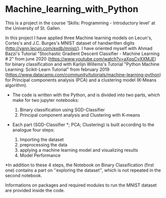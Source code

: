 # Machine_learning_with_Python
This is a project in the course 'Skills: Programming - Introductory level' at the University of St. Gallen.

In this project I have applied three Machine learning models on Lecun's, Cortes's and J.C. Burges's MNIST dataset of handwritten digits (http://yann.lecun.com/exdb/mnist/).
I have oriented myself with Ahmad Bazzi's Tutorial "Stochastic Gradient Descent Classifier - Machine Learning # 2" from june 2020 (https://www.youtube.com/watch?v=aXpsCyXXMJE) for binary classification and with Karlijn Willems's Tutorial "Python Machine Learning: Scikit-Learn Tutorial" from february 2019 (https://www.datacamp.com/community/tutorials/machine-learning-python) for Principal components analysis (PCA) and a clustering model (K-Means algorithm).

* The code is written with the Python, and is divided into two parts, which make for two jupyter notebooks: 
   1. Binary classification using SGD-Classifier
   2. Principal component analysis and Clustering with K-means

* Each part (SGD-Classifier *; PCA; Clustering) is built according to the analogue four steps: 
   1) Importing the dataset
   2) preprocessing the data
   3) applying a machine learning model and visualizing results
   4) Model Performance

*In addition to these 4 steps, the Notebook on Binary Classification (first one) contains a part on ''exploring the dataset'', which is not repeated in the second notebook. 

Informations on packages and required modules to run the MNIST dataset are provided inside the code. 

